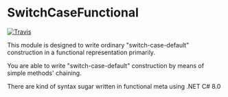 # SwitchCaseFunctional
[![Travis][build-badge-travis]][build-travis]

[build-badge-travis]: https://travis-ci.org/ArisAgnew/SwitchCaseDefaultFunctional.svg?branch=master
[build-travis]: https://travis-ci.org/ArisAgnew/SwitchCaseDefaultFunctional

This module is designed to write ordinary "switch-case-default" construction in a functional representation primarily.

You are able to write "switch-case-default" construction by means of simple methods' chaining.

There are kind of syntax sugar written in functional meta using .NET C# 8.0
